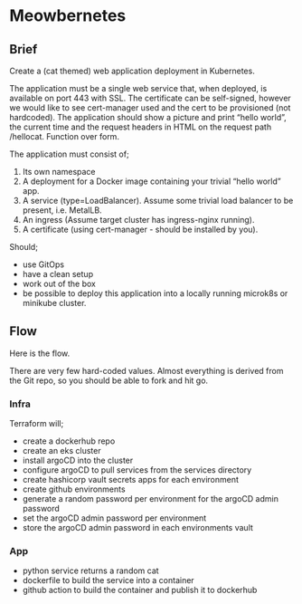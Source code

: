 # Meowbernetes

## Brief

Create a (cat themed) web application deployment in Kubernetes.

The application must be a single web service that, when deployed, is available on port 443 with SSL. The certificate
can be self-signed, however we would like to see cert-manager used and the cert to be provisioned (not hardcoded).
The application should show a picture and print “hello world”, the current time and the request headers in HTML on
the request path /hellocat. Function over form.

The application must consist of;

1. Its own namespace
1. A deployment for a Docker image containing your trivial “hello world” app.
1. A service (type=LoadBalancer). Assume some trivial load balancer to be present, i.e. MetalLB.
1. An ingress (Assume target cluster has ingress-nginx running).
1. A certificate (using cert-manager - should be installed by you).

Should;

- use GitOps
- have a clean setup
- work out of the box
- be possible to deploy this application into a locally running microk8s or minikube cluster.

## Flow

Here is the flow.

There are very few hard-coded values. Almost everything is derived from the Git repo, so you should be able to fork and
hit go.

### Infra

Terraform will;

- create a dockerhub repo
- create an eks cluster
- install argoCD into the cluster
- configure argoCD to pull services from the services directory
- create hashicorp vault secrets apps for each environment
- create github environments
- generate a random password per environment for the argoCD admin password
- set the argoCD admin password per environment
- store the argoCD admin password in each environments vault

### App

- python service returns a random cat
- dockerfile to build the service into a container
- github action to build the container and publish it to dockerhub
